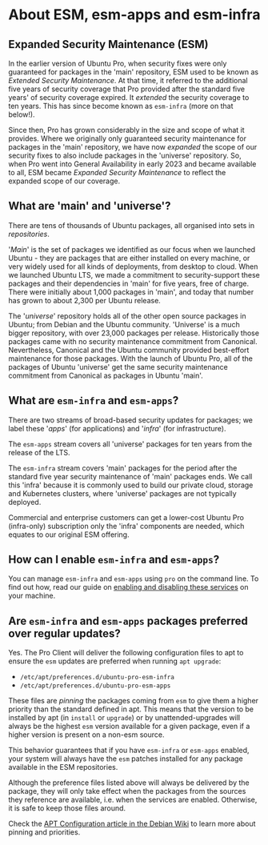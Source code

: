 # About ESM, esm-apps and esm-infra

## Expanded Security Maintenance (ESM)
In the earlier version of Ubuntu Pro, when security fixes were only guaranteed
for packages in the 'main' repository, ESM used to be known as *Extended
Security Maintenance*. At that time, it referred to the additional five years
of security coverage that Pro provided after the standard five years' of
security coverage expired. It *extended* the security coverage to ten years.
This has since become known as `esm-infra` (more on that below!).

Since then, Pro has grown considerably in the size and scope of what it
provides. Where we originally only guaranteed security maintenance for
packages in the 'main' repository, we have now *expanded* the scope of our
security fixes to also include packages in the 'universe' repository. So, when
Pro went into General Availability in early 2023 and became available to all,
ESM became *Expanded Security Maintenance* to reflect the expanded scope of
our coverage. 

## What are 'main' and 'universe'?

There are tens of thousands of Ubuntu packages, all organised into sets in
*repositories*.

'*Main*' is the set of packages we identified as our focus when we launched
Ubuntu - they are packages that are either installed on every machine, or very
widely used for all kinds of deployments, from desktop to cloud. When we
launched Ubuntu LTS, we made a commitment to security-support these packages
and their dependencies in 'main' for five years, free of charge. There were
initially about 1,000 packages in 'main', and today that number has grown to
about 2,300 per Ubuntu release.

The '*universe*' repository holds all of the other open source packages in
Ubuntu; from Debian and the Ubuntu community. 'Universe' is a much bigger
repository, with over 23,000 packages per release. Historically those packages
came with no security maintenance commitment from Canonical. Nevertheless,
Canonical and the Ubuntu community provided best-effort maintenance for those
packages. With the launch of Ubuntu Pro, all of the packages of Ubuntu
'universe' get the same security maintenance commitment from Canonical as
packages in Ubuntu 'main'.

## What are `esm-infra` and `esm-apps`?

There are two streams of broad-based security updates for packages; we label
these '*apps*' (for applications) and '*infra*' (for infrastructure).

The `esm-apps` stream covers all 'universe' packages for ten years from the
release of the LTS. 

The `esm-infra` stream covers 'main' packages for the period after the
standard five year security maintenance of 'main' packages ends. We call this
'infra' because it is commonly used to build our private cloud, storage and
Kubernetes clusters, where 'universe' packages are not typically deployed. 

Commercial and enterprise customers can get a lower-cost Ubuntu Pro
(infra-only) subscription only the 'infra' components are needed, which equates
to our original ESM offering.

## How can I enable `esm-infra` and `esm-apps`?

You can manage `esm-infra` and `esm-apps` using `pro` on the command line. To
find out how, read our guide on
[enabling and disabling these services](../howtoguides/enable_esm_infra.md)
on your machine.

## Are `esm-infra` and `esm-apps` packages preferred over regular updates?

Yes. The Pro Client will deliver the following configuration files to apt to
ensure the `esm` updates are preferred when running `apt upgrade`:

- `/etc/apt/preferences.d/ubuntu-pro-esm-infra`
- `/etc/apt/preferences.d/ubuntu-pro-esm-apps`

These files are *pinning* the packages coming from `esm` to give them a higher
priority than the standard defined in apt. This means that the version to be
installed by apt (in `install` or `upgrade`) or by unattended-upgrades will
always be the highest `esm` version available for a given package, even if a
higher version is present on a non-esm source.

This behavior guarantees that if you have `esm-infra` or `esm-apps` enabled,
your system will always have the `esm` patches installed for any package
available in the ESM repositories.

Although the preference files listed above will always be delivered by the
package, they will only take effect when the packages from the sources they
reference are available, i.e. when the services are enabled. Otherwise, it
is safe to keep those files around.

Check the
[APT Configuration article in the Debian Wiki](https://wiki.debian.org/AptConfiguration#apt_preferences_.28APT_pinning.29)
to learn more about pinning and priorities.
